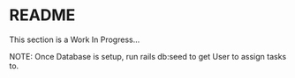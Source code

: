 # README
This section is a Work In Progress...

NOTE: Once Database is setup, run rails db:seed to get User to assign tasks to.
